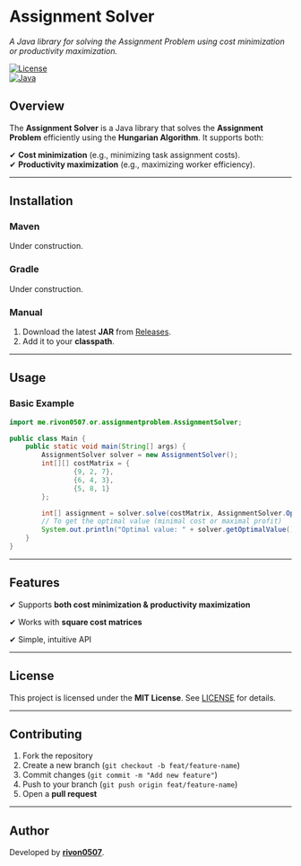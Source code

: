 # **Assignment Solver**

*A Java library for solving the Assignment Problem using cost minimization or productivity maximization.*

[![License](https://img.shields.io/badge/license-MIT-blue.svg)](LICENSE.md)  
[![Java](https://img.shields.io/badge/java-21%2B-orange.svg)](https://www.oracle.com/java/)

## **Overview**

The **Assignment Solver** is a Java library that solves the **Assignment Problem** efficiently using the **Hungarian
Algorithm**. It supports both:

✔ **Cost minimization** (e.g., minimizing task assignment costs).  
✔ **Productivity maximization** (e.g., maximizing worker efficiency).

---

## **Installation**

### **Maven**

Under construction.

### **Gradle**

Under construction.

### **Manual**

1. Download the latest **JAR** from [Releases](https://github.com/rivon0507/assignment-solver/releases).
2. Add it to your **classpath**.

---

## **Usage**

### **Basic Example**

```java
import me.rivon0507.or.assignmentproblem.AssignmentSolver;

public class Main {
    public static void main(String[] args) {
        AssignmentSolver solver = new AssignmentSolver();
        int[][] costMatrix = {
                {9, 2, 7},
                {6, 4, 3},
                {5, 8, 1}
        };

        int[] assignment = solver.solve(costMatrix, AssignmentSolver.OptimizationType.MINIMIZE);
        // To get the optimal value (minimal cost or maximal profit)
        System.out.println("Optimal value: " + solver.getOptimalValue());
    }
}
```

---

## **Features**

✔ Supports **both cost minimization & productivity maximization**

✔ Works with **square cost matrices**

✔ Simple, intuitive API

---

## **License**

This project is licensed under the **MIT License**. See [LICENSE](LICENSE.md) for details.

---

## **Contributing**

1. Fork the repository
2. Create a new branch (`git checkout -b feat/feature-name`)
3. Commit changes (`git commit -m "Add new feature"`)
4. Push to your branch (`git push origin feat/feature-name`)
5. Open a **pull request**

---

## **Author**

Developed by **[rivon0507](https://github.com/rivon0507)**.
